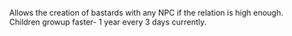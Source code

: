 Allows the creation of bastards with any NPC if the relation is high enough.
Children growup faster- 1 year every 3 days currently.

